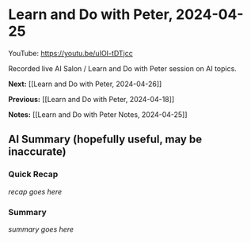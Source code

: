 # Learn and Do with Peter, 2024-04-25

YouTube: <https://youtu.be/uIOI-tDTjcc>

Recorded live AI Salon / Learn and Do with Peter session on AI topics.

**Next:** [[Learn and Do with Peter, 2024-04-26]]

**Previous:** [[Learn and Do with Peter, 2024-04-18]]

**Notes:** [[Learn and Do with Peter Notes, 2024-04-25]]

## AI Summary (hopefully useful, may be inaccurate)

### Quick Recap

_recap goes here_
### Summary

_summary goes here_

